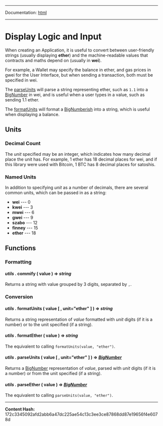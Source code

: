 -----

Documentation: [html](https://docs-beta.ethers.io/)

-----


Display Logic and Input
=======================


When creating an Application, it is useful to convert between
user-friendly strings (usually displaying **ether**) and the
machine-readable values that contracts and maths depend on
(usually in **wei**).

For example, a Wallet may specify the balance in ether, and
gas prices in gwei for the User Interface, but when sending
a transaction, both must be specified in wei.

The [parseUnits](./) will parse a string representing
ether, such as `1.1` into a [BigNumber](../bignumber) in wei, and is
useful when a user types in a value, such as sending 1.1 ether.

The [formatUnits](./) will format a [BigNumberish](../bignumber)
into a string, which is useful when displaying a balance.


Units
-----



### Decimal Count


The *unit* specified may be an integer, which indicates how
many decimal place the unit has. For example, 1 ether has 18 decimal
places for wei, and if this library were used with Bitcoin, 1 BTC
has 8 decimal places for satoshis.


### Named Units


In addition to specifying *unit* as a number of decimals, there
are several common units, which can be passed in as a string:



* **wei** --- 0
* **kwei** --- 3
* **mwei** --- 6
* **gwei** --- 9
* **szabo** --- 12
* **finney** --- 15
* **ether** --- 18


Functions
---------



### Formatting



#### *utils* . **commify** ( value )  **=>** *string*

Returns a string with value grouped by 3 digits, separated by `,`.




### Conversion



#### *utils* . **formatUnits** ( value [  , unit="ether" ]  )  **=>** *string*

Returns a string representation of *value* formatted with *unit*
digits (if it is a number) or to the unit specified (if a string).




#### *utils* . **formatEther** ( value )  **=>** *string*

The equivalent to calling `formatUnits(value, "ether")`.




#### *utils* . **parseUnits** ( value [  , unit="ether" ]  )  **=>** *[BigNumber](../bignumber)*

Returns a [BigNumber](../bignumber) representation of *value*, parsed with
*unit* digits (if it is a number) or from the unit specified (if
a string).




#### *utils* . **parseEther** ( value )  **=>** *[BigNumber](../bignumber)*

The equivalent to calling `parseUnits(value, "ether")`.





-----
**Content Hash:** 172c3345092afd2abb6a47dc225ae54c13c3ee3ce87868dd87e19656f4e6078d
